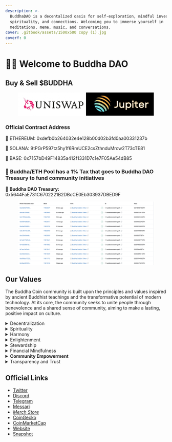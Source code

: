```yaml
---
description: >-
  BuddhaDAO is a decentalized oasis for self-exploration, mindful investing,
  spirituality, and connections. Welcoming you to immerse yourself in
  meditations, meme, music, and conversations.
cover: .gitbook/assets/1500x500 copy (1).jpg
coverY: 0
---
```


# 🧘‍♂️ Welcome to Buddha DAO

## Buy & Sell $BUDDHA&#x20;

<figure><img src=".gitbook/assets/uniswap8205 copy.jpg" alt=""><figcaption></figcaption></figure>

### Official Contract Address

🪷 ETHEREUM: 0xdefb0b264032e4e128b00d02b3fd0aa00331237b

🪷 SOLANA: 9tPGrP597tz5hy1f6RmUCE2csZthnduMrcw2T73cTE81

🪷 BASE: 0x7157bD49F14835a412f1331D7c1e7F05Ae54dB85

### 🚀  Buddha/ETH Pool has a 1% Tax that goes to Buddha DAO Treasury to fund community initiatives

🪷 **Buddha DAO Treasury:** 0x5644FaE731C6702221B2DBcCE0Eb303937DBED9F

<figure><img src=".gitbook/assets/Screenshot 2024-05-09 at 05.35.44.png" alt=""><figcaption></figcaption></figure>

## Our Values

The Buddha Coin community is built upon the principles and values inspired by ancient Buddhist teachings and the transformative potential of modern technology. At its core, the community seeks to unite people through benevolence and a shared sense of community, aiming to make a lasting, positive impact on culture.

<details>

<summary>Decentralization</summary>

We believe in the power of decentralization, where decision-making is distributed among community members. We value autonomy, empowerment, and the ability to collectively shape the future of $BUDDHA.

</details>

<details>

<summary>Spirituality</summary>

Spirituality is rooted in Buddha's foundational principles and the symbolism it carries. The project was conceived to bridge the gap between the transformative potential of cryptocurrencies and the profound wisdom of Buddhist philosophy. It aims to infuse the rapidly evolving digital landscape with spiritual and ethical considerations, advocating for the integration of eternal wisdom and modern prosperity.

</details>

<details>

<summary>Harmony</summary>

The Buddha Coin community strives to foster a harmonious and inclusive environment where individuals from diverse backgrounds can come together to learn, meditate, and grow spiritually.

</details>

<details>

<summary>Enlightenment</summary>

The project encourages personal growth and enlightenment through daily group meditations, weekly giveaways, and educational content

</details>

<details>

<summary>Stewardship</summary>

By embracing the concept of stewardship, the community is committed to making a positive impact on the world through charitable initiatives and mindful living

</details>

<details>

<summary>Financial Mindfulness</summary>

The project promotes financial mindfulness and ethical living in the digital age, aiming to bridge the gap between traditional spiritual wisdom and modern prosperity.

</details>

<details>

<summary><strong>Community Empowerment</strong></summary>

We empower our community members to take an active role in shaping $BUDDHA. We provide opportunities for personal development, leadership, and active participation. Each member has the ability to contribute meaningfully and drive positive change.

</details>

<details>

<summary>Transparency and Trust</summary>

This is paramount in our community. We strive to maintain open lines of communication, ensuring that information, decisions, and processes are accessible and understandable to all. We value accountability and trust within our ecosystem.

</details>

## Official Links

* [Twitter](https://twitter.com/buddhacoinworld)&#x20;
* [Discord](https://discord.gg/47PZCWzzS3)&#x20;
* [Telegram](https://t.me/buddhacoinworld)&#x20;
* [Messari](https://messari.io/project/buddha)&#x20;
* [_Merch Store_ ](https://www.buddhacoin.store/)
* [CoinGecko](https://www.coingecko.com/en/coins/buddha)&#x20;
* [CoinMarketCap](https://coinmarketcap.com/currencies/buddha/)&#x20;
* [Website](https://buddhacoin.world/)&#x20;
* [Snapshot](https://snapshot.org/#/2720.eth)&#x20;
